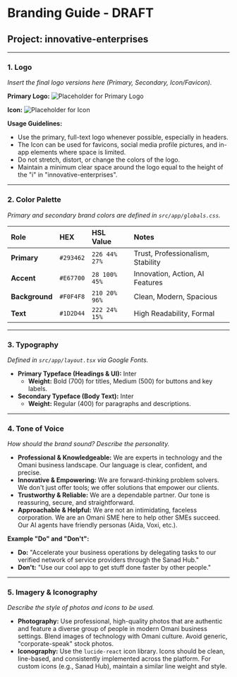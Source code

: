 
# Branding Guide - DRAFT

## Project: innovative-enterprises

---

### 1. Logo
*Insert the final logo versions here (Primary, Secondary, Icon/Favicon).*

**Primary Logo:**
![Placeholder for Primary Logo](https://placehold.co/400x100/293462/F0F4F8?text=innovative-enterprises&font=inter)

**Icon:**
![Placeholder for Icon](https://storage.googleapis.com/stella-images/studio-app-live/20240730-192534-315-lightbulb_logo.png)

**Usage Guidelines:**
- Use the primary, full-text logo whenever possible, especially in headers.
- The Icon can be used for favicons, social media profile pictures, and in-app elements where space is limited.
- Do not stretch, distort, or change the colors of the logo.
- Maintain a minimum clear space around the logo equal to the height of the "i" in "innovative-enterprises".

---

### 2. Color Palette
*Primary and secondary brand colors are defined in `src/app/globals.css`.*

| Role       | HEX       | HSL Value       | Notes                               |
| :--------- | :-------- | :-------------- | :---------------------------------- |
| **Primary**| `#293462` | `226 44% 27%`   | Trust, Professionalism, Stability   |
| **Accent** | `#E67700` | `28 100% 45%`   | Innovation, Action, AI Features     |
| **Background**| `#F0F4F8` | `210 20% 96%`   | Clean, Modern, Spacious             |
| **Text**   | `#1D2D44` | `222 24% 15%`   | High Readability, Formal            |

---

### 3. Typography
*Defined in `src/app/layout.tsx` via Google Fonts.*

- **Primary Typeface (Headings & UI):** Inter
  - **Weight:** Bold (700) for titles, Medium (500) for buttons and key labels.
- **Secondary Typeface (Body Text):** Inter
  - **Weight:** Regular (400) for paragraphs and descriptions.

---

### 4. Tone of Voice
*How should the brand sound? Describe the personality.*

- **Professional & Knowledgeable:** We are experts in technology and the Omani business landscape. Our language is clear, confident, and precise.
- **Innovative & Empowering:** We are forward-thinking problem solvers. We don't just offer tools; we offer solutions that empower our clients.
- **Trustworthy & Reliable:** We are a dependable partner. Our tone is reassuring, secure, and straightforward.
- **Approachable & Helpful:** We are not an intimidating, faceless corporation. We are an Omani SME here to help other SMEs succeed. Our AI agents have friendly personas (Aida, Voxi, etc.).

**Example "Do" and "Don't":**
- **Do:** "Accelerate your business operations by delegating tasks to our verified network of service providers through the Sanad Hub."
- **Don't:** "Use our cool app to get stuff done faster by other people."

---

### 5. Imagery & Iconography
*Describe the style of photos and icons to be used.*
- **Photography:** Use professional, high-quality photos that are authentic and feature a diverse group of people in modern Omani business settings. Blend images of technology with Omani culture. Avoid generic, "corporate-speak" stock photos.
- **Iconography:** Use the `lucide-react` icon library. Icons should be clean, line-based, and consistently implemented across the platform. For custom icons (e.g., Sanad Hub), maintain a similar line weight and style.

    
